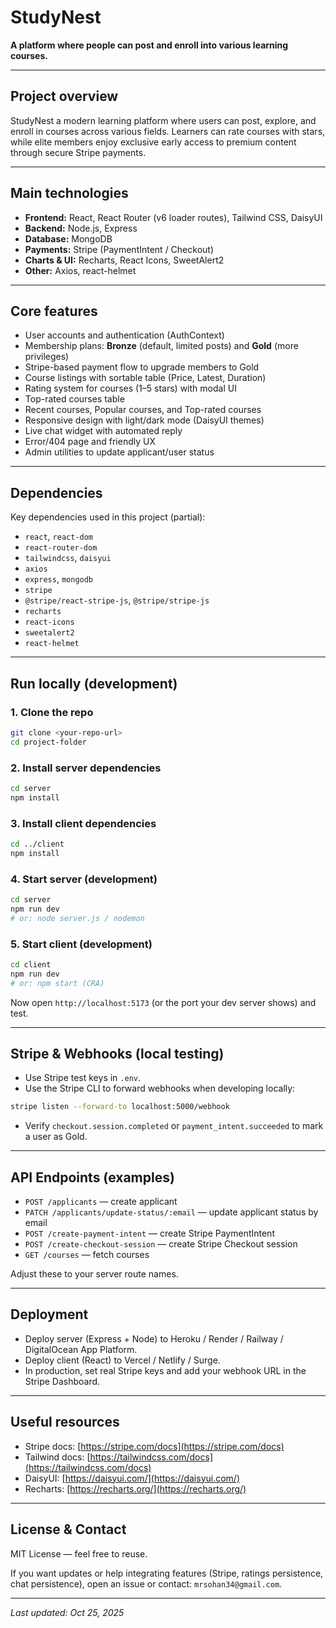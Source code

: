 # StudyNest

**A platform where people can post and enroll into various learning courses.**

---

## Project overview

StudyNest a modern learning platform where users can post, explore, and enroll in courses across various fields. Learners can rate courses with stars, while elite members enjoy exclusive early access to premium content through secure Stripe payments.

---

## Main technologies

* **Frontend:** React, React Router (v6 loader routes), Tailwind CSS, DaisyUI
* **Backend:** Node.js, Express
* **Database:** MongoDB
* **Payments:** Stripe (PaymentIntent / Checkout)
* **Charts & UI:** Recharts, React Icons, SweetAlert2
* **Other:** Axios, react-helmet

---

## Core features


* User accounts and authentication (AuthContext)
* Membership plans: **Bronze** (default, limited posts) and **Gold** (more privileges)
* Stripe-based payment flow to upgrade members to Gold
* Course listings with sortable table (Price, Latest, Duration)
* Rating system for courses (1–5 stars) with modal UI
* Top-rated courses table
* Recent courses, Popular courses, and Top-rated courses
* Responsive design with light/dark mode (DaisyUI themes)
* Live chat widget with automated reply
* Error/404 page and friendly UX
* Admin utilities to update applicant/user status

---

## Dependencies

Key dependencies used in this project (partial):

* `react`, `react-dom`
* `react-router-dom`
* `tailwindcss`, `daisyui`
* `axios`
* `express`, `mongodb`
* `stripe`
* `@stripe/react-stripe-js`, `@stripe/stripe-js`
* `recharts`
* `react-icons`
* `sweetalert2`
* `react-helmet`

---

## Run locally (development)

### 1. Clone the repo

```bash
git clone <your-repo-url>
cd project-folder
```

### 2. Install server dependencies

```bash
cd server
npm install
```

### 3. Install client dependencies

```bash
cd ../client
npm install
```

### 4. Start server (development)

```bash
cd server
npm run dev
# or: node server.js / nodemon
```

### 5. Start client (development)

```bash
cd client
npm run dev
# or: npm start (CRA)
```

Now open `http://localhost:5173` (or the port your dev server shows) and test.

---

## Stripe & Webhooks (local testing)

* Use Stripe test keys in `.env`.
* Use the Stripe CLI to forward webhooks when developing locally:

```bash
stripe listen --forward-to localhost:5000/webhook
```

* Verify `checkout.session.completed` or `payment_intent.succeeded` to mark a user as Gold.

---

## API Endpoints (examples)

* `POST /applicants` — create applicant
* `PATCH /applicants/update-status/:email` — update applicant status by email
* `POST /create-payment-intent` — create Stripe PaymentIntent
* `POST /create-checkout-session` — create Stripe Checkout session
* `GET /courses` — fetch courses

Adjust these to your server route names.

---

## Deployment

* Deploy server (Express + Node) to Heroku / Render / Railway / DigitalOcean App Platform.
* Deploy client (React) to Vercel / Netlify / Surge.
* In production, set real Stripe keys and add your webhook URL in the Stripe Dashboard.

---

## Useful resources

* Stripe docs: [https://stripe.com/docs](https://stripe.com/docs)
* Tailwind docs: [https://tailwindcss.com/docs](https://tailwindcss.com/docs)
* DaisyUI: [https://daisyui.com/](https://daisyui.com/)
* Recharts: [https://recharts.org/](https://recharts.org/)

---

## License & Contact

MIT License — feel free to reuse.

If you want updates or help integrating features (Stripe, ratings persistence, chat persistence), open an issue or contact: `mrsohan34@gmail.com`.

---

*Last updated: Oct 25, 2025*
